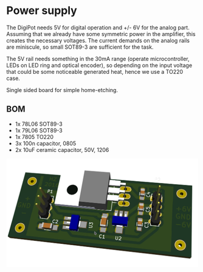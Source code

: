 Power supply
============

The DigiPot needs 5V for digital operation and +/- 6V for the analog part.
Assuming that we already have some symmetric power in the amplifier, this
creates the necessary voltages. The current demands on the analog rails are
miniscule, so small SOT89-3 are sufficient for the task.

The 5V rail needs something in the 30mA range (operate microcontroller,
LEDs on LED ring and optical encoder), so depending on the input
voltage that could be some noticeable generated heat, hence we use a TO220 case.

Single sided board for simple home-etching.

## BOM

 * 1x 78L06 SOT89-3
 * 1x 79L06 SOT89-3
 * 1x 7805 TO220
 * 3x 100n capacitor, 0805
 * 2x 10uF ceramic capacitor, 50V, 1206

![](../../img/power-render.png)

